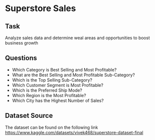 # Superstore Sales

## Task 

Analyze sales data and determine weal areas and opportunities to boost business growth 

## Questions 

- Which Category is Best Selling and Most Profitable?
- What are the Best Selling and Most Profitable Sub-Category?
- Which is the Top Selling Sub-Category?
- Which Customer Segment is Most Profitable?
- Which is the Preferred Ship Mode?
- Which Region is the Most Profitable?
- Which City has the Highest Number of Sales?

## Dataset Source 

The dataset can be found on the following link https://www.kaggle.com/datasets/vivek468/superstore-dataset-final
